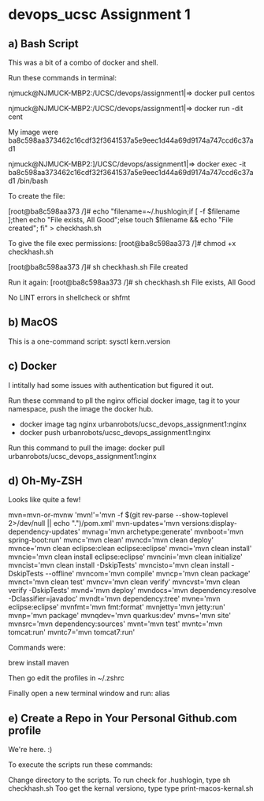 # devops_ucsc Assignment 1

## a) Bash Script
This was a bit of a combo of docker and shell.

Run these commands in terminal:

njmuck@NJMUCK-MBP2:/UCSC/devops/assignment1|⇒  docker pull centos

njmuck@NJMUCK-MBP2:/UCSC/devops/assignment1|⇒  docker run -dit cent


My image were ba8c598aa373462c16cdf32f3641537a5e9eec1d44a69d9174a747ccd6c37ad1


njmuck@NJMUCK-MBP2:]/UCSC/devops/assignment1|⇒  docker exec -it ba8c598aa373462c16cdf32f3641537a5e9eec1d44a69d9174a747ccd6c37ad1 /bin/bash


To create the file:

[root@ba8c598aa373 /]# echo "filename=~/.hushlogin;if [ -f $filename ];then echo "File exists, All Good";else touch $filename && echo "File created"; fi" > checkhash.sh

To give the file exec permissions:
[root@ba8c598aa373 /]# chmod +x checkhash.sh

[root@ba8c598aa373 /]# sh checkhash.sh
File created

Run it again:
[root@ba8c598aa373 /]# sh checkhash.sh
File exists, All Good

No LINT errors in shellcheck or shfmt

## b) MacOS
This is a one-command script:
sysctl kern.version


## c) Docker

I intitally had some issues with authentication but figured it out.

Run these command to pll the nginx official docker image, tag it to your namespace, push the image the docker hub.
* docker image tag nginx urbanrobots/ucsc_devops_assignment1:nginx
* docker push urbanrobots/ucsc_devops_assignment1:nginx

Run this command to pull the image:
docker pull urbanrobots/ucsc_devops_assignment1:nginx

## d) Oh-My-ZSH
Looks like quite a few!

mvn=mvn-or-mvnw
'mvn!'='mvn -f $(git rev-parse --show-toplevel 2>/dev/null || echo ".")/pom.xml'
mvn-updates='mvn versions:display-dependency-updates'
mvnag='mvn archetype:generate'
mvnboot='mvn spring-boot:run'
mvnc='mvn clean'
mvncd='mvn clean deploy'
mvnce='mvn clean eclipse:clean eclipse:eclipse'
mvnci='mvn clean install'
mvncie='mvn clean install eclipse:eclipse'
mvncini='mvn clean initialize'
mvncist='mvn clean install -DskipTests'
mvncisto='mvn clean install -DskipTests --offline'
mvncom='mvn compile'
mvncp='mvn clean package'
mvnct='mvn clean test'
mvncv='mvn clean verify'
mvncvst='mvn clean verify -DskipTests'
mvnd='mvn deploy'
mvndocs='mvn dependency:resolve -Dclassifier=javadoc'
mvndt='mvn dependency:tree'
mvne='mvn eclipse:eclipse'
mvnfmt='mvn fmt:format'
mvnjetty='mvn jetty:run'
mvnp='mvn package'
mvnqdev='mvn quarkus:dev'
mvns='mvn site'
mvnsrc='mvn dependency:sources'
mvnt='mvn test'
mvntc='mvn tomcat:run'
mvntc7='mvn tomcat7:run'


Commands were:

brew install maven

Then go edit the profiles in ~/.zshrc

Finally open a new terminal window and run: alias


## e)  Create a Repo in Your Personal Github.com profile

We're here. :)

To execute the scripts run these commands:

Change directory to the scripts.
To run check for .hushlogin,  type sh checkhash.sh
Too get the kernal versiono, type type print-macos-kernal.sh 
